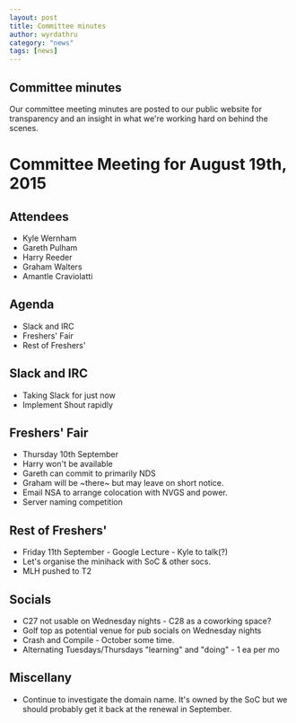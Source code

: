 ```yaml
---
layout: post
title: Committee minutes
author: wyrdathru
category: "news"
tags: [news]
---
```

## Committee minutes
Our committee meeting minutes are posted to our public website for transparency and an insight in what we're working hard on behind the scenes.

Committee Meeting for August 19th, 2015
=======================================

Attendees
---------
* Kyle Wernham
* Gareth Pulham
* Harry Reeder
* Graham Walters
* Amantle Craviolatti

Agenda
------
* Slack and IRC
* Freshers' Fair
* Rest of Freshers'

Slack and IRC
-------------
* Taking Slack for just now
* Implement Shout rapidly

Freshers' Fair
--------------
* Thursday 10th September
* Harry won't be available
* Gareth can commit to primarily NDS
* Graham will be ~there~ but may leave on short notice.
* Email NSA to arrange colocation with NVGS and power.
* Server naming competition

Rest of Freshers'
-------------------------------------------
* Friday 11th September - Google Lecture - Kyle to talk(?)
* Let's organise the minihack with SoC & other socs.
* MLH pushed to T2

Socials
-------
* C27 not usable on Wednesday nights - C28 as a coworking space?
* Golf top as potential venue for pub socials on Wednesday nights
* Crash and Compile - October some time.
* Alternating Tuesdays/Thursdays "learning" and "doing" - 1 ea per mo

Miscellany
----------
* Continue to investigate the domain name. It's owned by the SoC but we should probably get it back at the renewal in September.